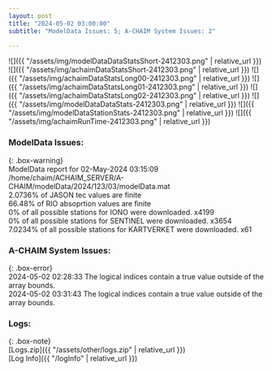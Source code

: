 ```yaml
---
layout: post
title: "2024-05-02 03:00:00"
subtitle: "ModelData Issues: 5; A-CHAIM System Issues: 2"

---
```


![]({{ "/assets/img/modelDataDataStatsShort-2412303.png" | relative_url }})
![]({{ "/assets/img/achaimDataStatsShort-2412303.png" | relative_url }})
![]({{ "/assets/img/achaimDataStatsLong00-2412303.png" | relative_url }})
![]({{ "/assets/img/achaimDataStatsLong01-2412303.png" | relative_url }})
![]({{ "/assets/img/achaimDataStatsLong02-2412303.png" | relative_url }})
![]({{ "/assets/img/modelDataDataStats-2412303.png" | relative_url }})
![]({{ "/assets/img/modelDataStationStats-2412303.png" | relative_url }})
![]({{ "/assets/img/achaimRunTime-2412303.png" | relative_url }})


### ModelData Issues:  
  
{: .box-warning}  
 ModelData report for 02-May-2024 03:15:09   
 /home/chaim/ACHAIM_SERVER/A-CHAIM/modelData/2024/123/03/modelData.mat   
 2.0736% of JASON tec values are finite   
 66.48% of RIO absoprtion values are finite   
 0% of all possible stations for IONO were downloaded. x4199   
 0% of all possible stations for SENTINEL were downloaded. x3654   
 7.0234% of all possible stations for KARTVERKET were downloaded. x61   
  
### A-CHAIM System Issues:  
  
{: .box-error}  
2024-05-02 02:28:33 The logical indices contain a true value outside of the array bounds.  
2024-05-02 03:31:43 The logical indices contain a true value outside of the array bounds.  

### Logs:  
  
{: .box-note}  
[Logs.zip]({{ "/assets/other/logs.zip" | relative_url }})  
[Log Info]({{ "/logInfo" | relative_url }})  
